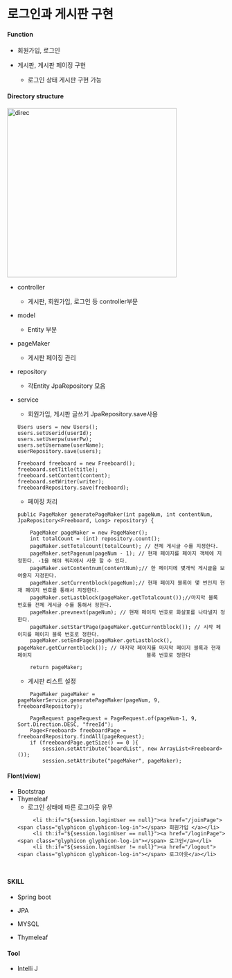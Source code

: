 # 로그인과 게시판 구현

#### Function
- 회원가입, 로그인 

- 게시판, 게시판 페이징 구현
    - 로그인 상태 게시판 구현 가능

#### Directory structure

<img width="391" alt="direc" src="https://user-images.githubusercontent.com/48824988/64904008-1db5c600-d6fe-11e9-86be-5be9b1750ca0.png">


- controller
    - 게시판, 회원가입, 로그인 등 controller부문
    
- model
    - Entity 부분 
    
- pageMaker
    - 게시판 페이징 관리 
    
- repository
    - 각Entity JpaRepository 모음
    
- service 

    - 회원가입, 게시판 글쓰기 JpaRepository.save사용
    ~~~
  Users users = new Users();                        
  users.setUserid(userId);                      
  users.setUserpw(userPw);                      
  users.setUsername(userName);                      
  userRepository.save(users);
  
  Freeboard freeboard = new Freeboard();
  freeboard.setTitle(title);
  freeboard.setContent(content);
  freeboard.setWriter(writer);
  freeboardRepository.save(freeboard);
     ~~~
    - 페이징 처리
    ~~~
   public PageMaker generatePageMaker(int pageNum, int contentNum, JpaRepository<Freeboard, Long> repository) {

        PageMaker pageMaker = new PageMaker();
        int totalCount = (int) repository.count();
        pageMaker.setTotalcount(totalCount); // 전체 게시글 수를 지정한다.
        pageMaker.setPagenum(pageNum - 1); // 현재 페이지를 페이지 객체에 지정한다. -1을 해야 쿼리에서 사용 할 수 있다.
        pageMaker.setContentnum(contentNum);// 한 페이지에 몇개씩 게시글을 보여줄지 지정한다.
        pageMaker.setCurrentblock(pageNum);// 현재 페이지 블록이 몇 번인지 현재 페이지 번호를 통해서 지정한다.
        pageMaker.setLastblock(pageMaker.getTotalcount());//마지막 블록 번호를 전체 게시글 수를 통해서 정한다.
        pageMaker.prevnext(pageNum); // 현재 페이지 번호로 화살표를 나타낼지 정한다.
        pageMaker.setStartPage(pageMaker.getCurrentblock()); // 시작 페이지를 페이지 블록 번호로 정한다.
        pageMaker.setEndPage(pageMaker.getLastblock(), pageMaker.getCurrentblock()); // 마지막 페이지를 마지막 페이지 블록과 현재 페이지                                     블록 번호로 정한다

        return pageMaker;
    ~~~

    - 게시판 리스트 설정
    ~~~
        PageMaker pageMaker = pageMakerService.generatePageMaker(pageNum, 9, freeboardRepository);

        PageRequest pageRequest = PageRequest.of(pageNum-1, 9, Sort.Direction.DESC, "freeId");
        Page<Freeboard> freeboardPage = freeboardRepository.findAll(pageRequest);
        if (freeboardPage.getSize() == 0 ){
            session.setAttribute("boardList", new ArrayList<Freeboard>());
            session.setAttribute("pageMaker", pageMaker);
#### Flont(view)
- Bootstrap
- Thymeleaf
    - 로그인 상태에 따른 로그아웃 유무
    ~~~
         <li th:if="${session.loginUser == null}"><a href="/joinPage"><span class="glyphicon glyphicon-log-in"></span> 회원가입 </a></li>
         <li th:if="${session.loginUser == null}"><a href="/loginPage"><span class="glyphicon glyphicon-log-in"></span> 로그인</a></li>
         <li th:if="${session.loginUser != null}"><a href="/logout"><span class="glyphicon glyphicon-log-in"></span> 로그아웃</a></li>
           


#### SKILL
- Spring boot

- JPA

- MYSQL

- Thymeleaf
#### Tool
- Intelli J
